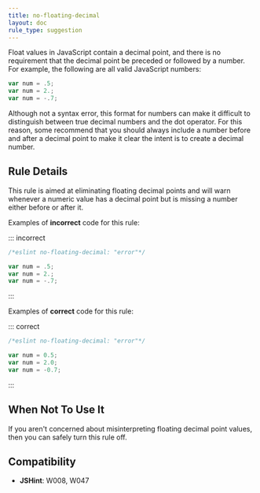 ```yaml
---
title: no-floating-decimal
layout: doc
rule_type: suggestion
---
```




Float values in JavaScript contain a decimal point, and there is no requirement that the decimal point be preceded or followed by a number. For example, the following are all valid JavaScript numbers:

```js
var num = .5;
var num = 2.;
var num = -.7;
```

Although not a syntax error, this format for numbers can make it difficult to distinguish between true decimal numbers and the dot operator. For this reason, some recommend that you should always include a number before and after a decimal point to make it clear the intent is to create a decimal number.

## Rule Details

This rule is aimed at eliminating floating decimal points and will warn whenever a numeric value has a decimal point but is missing a number either before or after it.

Examples of **incorrect** code for this rule:

::: incorrect

```js
/*eslint no-floating-decimal: "error"*/

var num = .5;
var num = 2.;
var num = -.7;
```

:::

Examples of **correct** code for this rule:

::: correct

```js
/*eslint no-floating-decimal: "error"*/

var num = 0.5;
var num = 2.0;
var num = -0.7;
```

:::

## When Not To Use It

If you aren't concerned about misinterpreting floating decimal point values, then you can safely turn this rule off.

## Compatibility

* **JSHint**: W008, W047
